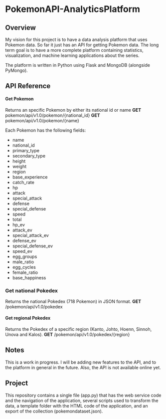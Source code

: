 # PokemonAPI-AnalyticsPlatform

## Overview

My vision for this project is to have a data analysis platform that uses Pokemon data. So far it just has an API for getting Pokemon data. The long term goal is to have a more complete platform containing statistics, visualization, and machine learning applications about the series.

The platform is written in Python using Flask and MongoDB (alongside PyMongo).

## API Reference

#### Get Pokemon
Returns an specific Pokemon by either its national id or name
**GET** pokemon/api/v1.0/pokemon/{national_id}
**GET** pokemon/api/v1.0/pokemon/{name}

Each Pokemon has the following fields:
- name
- national_id
- primary_type
- secondary_type
- height
- weight
- region
- base_experience
- catch_rate
- hp
- attack
- special_attack
- defense
- special_defense
- speed
- total
- hp_ev
- attack_ev
- special_attack_ev
- defense_ev
- special_defense_ev
- speed_ev
- egg_groups
- male_ratio
- egg_cycles
- female_ratio
- base_happiness

### Get national Pokedex
Returns the national Pokedex (718 Pokemon) in JSON format.
**GET** /pokemon/api/v1.0/pokedex 

#### Get regional Pokedex
Returns the Pokedex of a specific region (Kanto, Johto, Hoenn, Sinnoh, Unova and Kalos).
**GET** /pokemon/api/v1.0/pokedex/{region}

## Notes

This is a work in progress. I will be adding new features to the API, and to the platform in general in the future. Also, the API is not available online yet.


## Project

This repository contains a single file (app.py) that has the web service code and the navigation of the application, several scripts used to transform the data, a template folder with the HTML code of the application,  and an export of the collection (pokemondataset.json).
